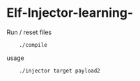 # Elf-Injector-learning-



Run / reset files

        ./compile
        
        
usage

        ./injector target payload2
        
       

